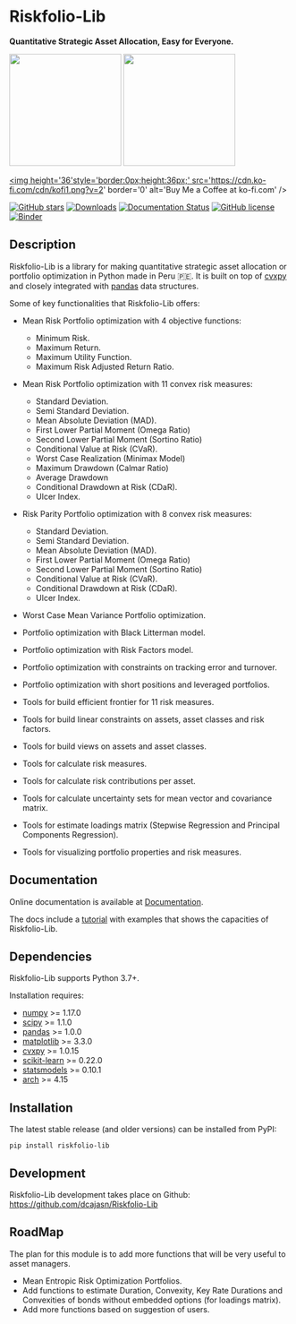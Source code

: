 # Riskfolio-Lib

**Quantitative Strategic Asset Allocation, Easy for Everyone.**

<div class="row">
<img src="https://raw.githubusercontent.com/dcajasn/Riskfolio-Lib/master/docs/source/images/MSV_Frontier.png" height="200">
<img src="https://raw.githubusercontent.com/dcajasn/Riskfolio-Lib/master/docs/source/images/Pie_Chart.png" height="200">
</div>

<a href='https://ko-fi.com/B0B833SXD' target='_blank'><img height='36'style='border:0px;height:36px;' src='https://cdn.ko-fi.com/cdn/kofi1.png?v=2' border='0' alt='Buy Me a Coffee at ko-fi.com' /></a>

[![GitHub stars](https://img.shields.io/github/stars/dcajasn/Riskfolio-Lib?color=green)](https://github.com/dcajasn/Riskfolio-Lib/stargazers)
[![Downloads](https://static.pepy.tech/personalized-badge/riskfolio-lib?period=month&units=none&left_color=grey&right_color=orange&left_text=Downloads/Month)](https://pepy.tech/project/riskfolio-lib)
[![Documentation Status](https://readthedocs.org/projects/riskfolio-lib/badge/?version=latest)](https://riskfolio-lib.readthedocs.io/en/latest/?badge=latest)
[![GitHub license](https://img.shields.io/github/license/dcajasn/Riskfolio-Lib)](https://github.com/dcajasn/Riskfolio-Lib/blob/master/LICENSE.txt)
[![Binder](https://mybinder.org/badge_logo.svg)](https://mybinder.org/v2/gh/dcajasn/Riskfolio-Lib/HEAD)


## Description

Riskfolio-Lib is a library for making quantitative strategic asset allocation
or portfolio optimization in Python made in Peru &#x1F1F5;&#x1F1EA;. It is built on top of
[cvxpy](https://www.cvxpy.org/) and closely integrated
with [pandas](https://pandas.pydata.org/) data structures.

Some of key functionalities that Riskfolio-Lib offers:

* Mean Risk Portfolio optimization with 4 objective functions:

    * Minimum Risk.
    * Maximum Return.
    * Maximum Utility Function.
    * Maximum Risk Adjusted Return Ratio.

* Mean Risk Portfolio optimization with 11 convex risk measures:

    * Standard Deviation.
    * Semi Standard Deviation.
    * Mean Absolute Deviation (MAD).
    * First Lower Partial Moment (Omega Ratio)
    * Second Lower Partial Moment (Sortino Ratio)
    * Conditional Value at Risk (CVaR).
    * Worst Case Realization (Minimax Model)
    * Maximum Drawdown (Calmar Ratio)
    * Average Drawdown
    * Conditional Drawdown at Risk (CDaR).
    * Ulcer Index.

* Risk Parity Portfolio optimization with 8 convex risk measures:

    * Standard Deviation.
    * Semi Standard Deviation.
    * Mean Absolute Deviation (MAD).
    * First Lower Partial Moment (Omega Ratio)
    * Second Lower Partial Moment (Sortino Ratio)
    * Conditional Value at Risk (CVaR).
    * Conditional Drawdown at Risk (CDaR).
    * Ulcer Index.

* Worst Case Mean Variance Portfolio optimization.
* Portfolio optimization with Black Litterman model.
* Portfolio optimization with Risk Factors model.
* Portfolio optimization with constraints on tracking error and turnover.
* Portfolio optimization with short positions and leveraged portfolios.
* Tools for build efficient frontier for 11 risk measures.
* Tools for build linear constraints on assets, asset classes and risk factors.
* Tools for build views on assets and asset classes.
* Tools for calculate risk measures.
* Tools for calculate risk contributions per asset.
* Tools for calculate uncertainty sets for mean vector and covariance matrix.
* Tools for estimate loadings matrix (Stepwise Regression and Principal Components Regression).
* Tools for visualizing portfolio properties and risk measures.


## Documentation

Online documentation is available at [Documentation](https://riskfolio-lib.readthedocs.io/en/latest/).

The docs include a [tutorial](https://riskfolio-lib.readthedocs.io/en/latest/examples.html)
with examples that shows the capacities of Riskfolio-Lib.


## Dependencies

Riskfolio-Lib supports Python 3.7+.

Installation requires:
* [numpy](http://www.numpy.org/) >= 1.17.0
* [scipy](https://www.scipy.org/) >= 1.1.0
* [pandas](https://pandas.pydata.org/) >= 1.0.0
* [matplotlib](https://matplotlib.org/) >= 3.3.0
* [cvxpy](https://www.cvxpy.org/) >= 1.0.15
* [scikit-learn](https://scikit-learn.org/stable/) >= 0.22.0
* [statsmodels](https://www.statsmodels.org/) >= 0.10.1
* [arch](https://bashtage.github.io/arch/) >= 4.15


## Installation

The latest stable release (and older versions) can be installed from PyPI:

    pip install riskfolio-lib

 
## Development

Riskfolio-Lib development takes place on Github: https://github.com/dcajasn/Riskfolio-Lib

## RoadMap

The plan for this module is to add more functions that will be very useful
to asset managers.

* Mean Entropic Risk Optimization Portfolios.
* Add functions to estimate Duration, Convexity, Key Rate Durations and Convexities of bonds without embedded options (for loadings matrix).
* Add more functions based on suggestion of users.